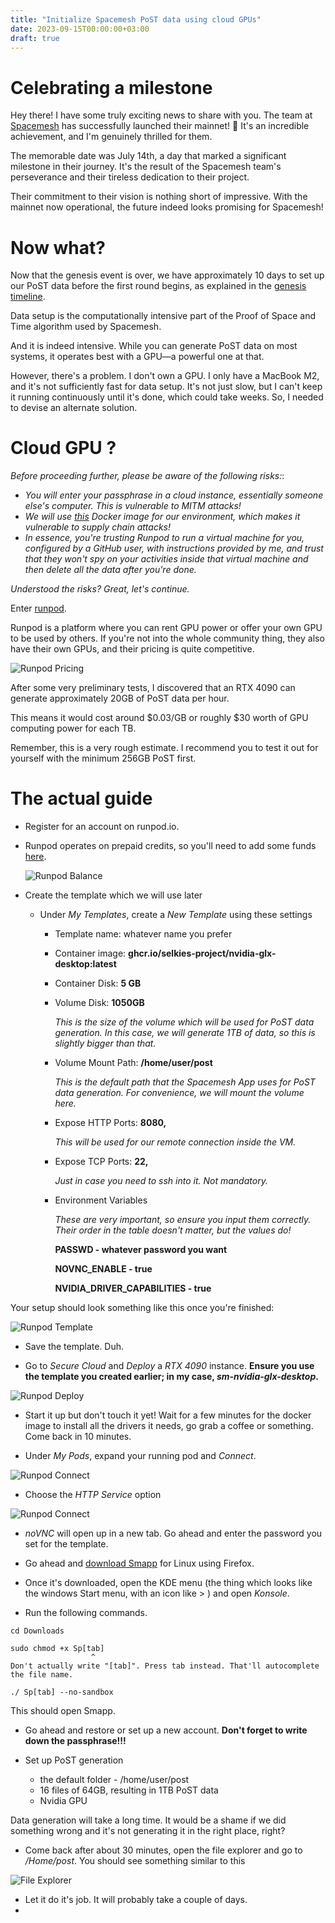 ```yaml
---
title: "Initialize Spacemesh PoST data using cloud GPUs"
date: 2023-09-15T00:00:00+03:00
draft: true
---
```


# Celebrating a milestone

Hey there! I have some truly exciting news to share with you. The team at [Spacemesh](https://spacemesh.io) has successfully launched their mainnet! 🚀 It's an incredible achievement, and I'm genuinely thrilled for them.

The memorable date was July 14th, a day that marked a significant milestone in their journey. It's the result of the Spacemesh team's perseverance and their tireless dedication to their project.

Their commitment to their vision is nothing short of impressive. With the mainnet now operational, the future indeed looks promising for Spacemesh!

# Now what?

Now that the genesis event is over, we have approximately 10 days to set up our PoST data before the first round begins, as explained in the [genesis timeline](https://spacemesh.io/blog/genesis-timeline/).

Data setup is the computationally intensive part of the Proof of Space and Time algorithm used by Spacemesh.

And it is indeed intensive. While you can generate PoST data on most systems, it operates best with a GPU—a powerful one at that.

However, there's a problem. I don't own a GPU. I only have a MacBook M2, and it's not sufficiently fast for data setup. It's not just slow, but I can't keep it running continuously until it's done, which could take weeks. So, I needed to devise an alternate solution.

# Cloud GPU ?

_Before proceeding further, please be aware of the following risks:_:

- _You will enter your passphrase in a cloud instance, essentially someone else's computer. This is vulnerable to MITM attacks!_
- _We will use [this](https://github.com/selkies-project/docker-nvidia-glx-desktop) Docker image for our environment, which makes it vulnerable to supply chain attacks!_
- _In essence, you're trusting Runpod to run a virtual machine for you, configured by a GitHub user, with instructions provided by me, and trust that they won't spy on your activities inside that virtual machine and then delete all the data after you're done._

_Understood the risks? Great, let's continue._

Enter [runpod](runpod.io).

Runpod is a platform where you can rent GPU power or offer your own GPU to be used by others. If you're not into the whole community thing, they also have their own GPUs, and their pricing is quite competitive.

![Runpod Pricing](images/runpod-pricing.png)

After some very preliminary tests, I discovered that an RTX 4090 can generate approximately 20GB of PoST data per hour.

This means it would cost around $0.03/GB or roughly $30 worth of GPU computing power for each TB.

Remember, this is a very rough estimate. I recommend you to test it out for yourself with the minimum 256GB PoST first.

# The actual guide

- Register for an account on runpod.io.
- Runpod operates on prepaid credits, so you'll need to add some funds [here](https://www.runpod.io/console/user/billing).

  ![Runpod Balance](images/runpod-balance.png)

- Create the template which we will use later

  - Under _My Templates_, create a _New Template_ using these settings

    - Template name: whatever name you prefer
    - Container image: **ghcr.io/selkies-project/nvidia-glx-desktop:latest**
    - Container Disk: **5 GB**
    - Volume Disk: **1050GB**

      _This is the size of the volume which will be used for PoST data generation. In this case, we will generate 1TB of data, so this is slightly bigger than that._

    - Volume Mount Path: **/home/user/post**

      _This is the default path that the Spacemesh App uses for PoST data generation. For convenience, we will mount the volume here._

    - Expose HTTP Ports: **8080,**

      _This will be used for our remote connection inside the VM._

    - Expose TCP Ports: **22,**

      _Just in case you need to ssh into it. Not mandatory._

    - Environment Variables

      _These are very important, so ensure you input them correctly. Their order in the table doesn't matter, but the values do!_

      **PASSWD - whatever password you want**

      **NOVNC_ENABLE - true**

      **NVIDIA_DRIVER_CAPABILITIES - true**

Your setup should look something like this once you're finished:

![Runpod Template](images/runpod-template.png)

- Save the template. Duh.

- Go to _Secure Cloud_ and _Deploy_ a _RTX 4090_ instance. **Ensure you use the template you created earlier; in my case, _sm-nvidia-glx-desktop_.**

![Runpod Deploy](images/runpod-deploy.png)

- Start it up but don't touch it yet! Wait for a few minutes for the docker image to install all the drivers it needs, go grab a coffee or something. Come back in 10 minutes.

- Under _My Pods_, expand your running pod and _Connect_.

![Runpod Connect](images/runpod-connect.png)

- Choose the _HTTP Service_ option

![Runpod Connect](images/runpod-connect-http.png)

- _noVNC_ will open up in a new tab. Go ahead and enter the password you set for the template.

- Go ahead and [download Smapp](https://spacemesh.io/start/) for Linux using Firefox.

- Once it's downloaded, open the KDE menu (the thing which looks like the windows Start menu, with an icon like > ) and open _Konsole_.

- Run the following commands.

```
cd Downloads

sudo chmod +x Sp[tab]
                  ^
Don't actually write "[tab]". Press tab instead. That'll autocomplete the file name.

./ Sp[tab] --no-sandbox
```

This should open Smapp.

- Go ahead and restore or set up a new account. **Don't forget to write down the passphrase!!!**

- Set up PoST generation
  - the default folder - /home/user/post
  - 16 files of 64GB, resulting in 1TB PoST data
  - Nvidia GPU

Data generation will take a long time. It would be a shame if we did something wrong and it's not generating it in the right place, right?

- Come back after about 30 minutes, open the file explorer and go to _/Home/post_. You should see something similar to this

![File Explorer](images/fileexplorer.png)

- Let it do it's job. It will probably take a couple of days.
-
